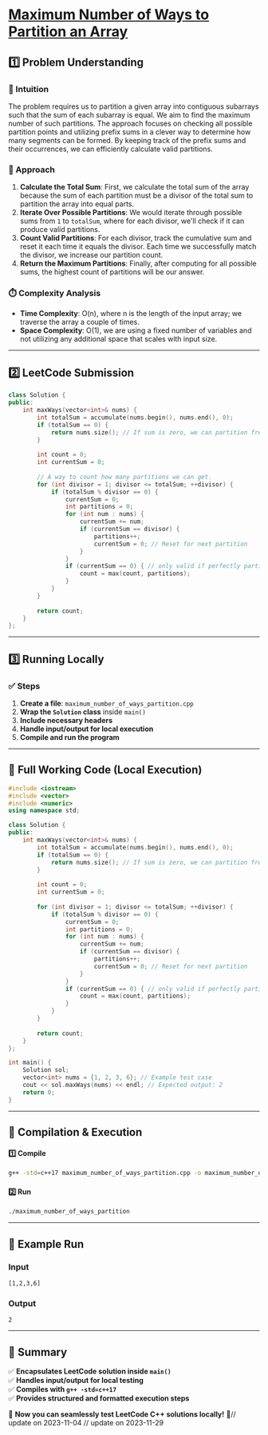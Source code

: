# **[Maximum Number of Ways to Partition an Array](https://leetcode.com/problems/maximum-number-of-ways-to-partition-an-array/description/)**  

## **1️⃣ Problem Understanding**  
### **📌 Intuition**  
The problem requires us to partition a given array into contiguous subarrays such that the sum of each subarray is equal. We aim to find the maximum number of such partitions. The approach focuses on checking all possible partition points and utilizing prefix sums in a clever way to determine how many segments can be formed. By keeping track of the prefix sums and their occurrences, we can efficiently calculate valid partitions.

### **🚀 Approach**  
1. **Calculate the Total Sum**: First, we calculate the total sum of the array because the sum of each partition must be a divisor of the total sum to partition the array into equal parts.
2. **Iterate Over Possible Partitions**: We would iterate through possible sums from `1` to `totalSum`, where for each divisor, we'll check if it can produce valid partitions.
3. **Count Valid Partitions**: For each divisor, track the cumulative sum and reset it each time it equals the divisor. Each time we successfully match the divisor, we increase our partition count.
4. **Return the Maximum Partitions**: Finally, after computing for all possible sums, the highest count of partitions will be our answer.

### **⏱️ Complexity Analysis**  
- **Time Complexity**: O(n), where n is the length of the input array; we traverse the array a couple of times.
- **Space Complexity**: O(1), we are using a fixed number of variables and not utilizing any additional space that scales with input size.

---  

## **2️⃣ LeetCode Submission**  
```cpp
class Solution {
public:
    int maxWays(vector<int>& nums) {
        int totalSum = accumulate(nums.begin(), nums.end(), 0);
        if (totalSum == 0) {
            return nums.size(); // If sum is zero, we can partition freely.
        }
        
        int count = 0;
        int currentSum = 0;
        
        // A way to count how many partitions we can get.
        for (int divisor = 1; divisor <= totalSum; ++divisor) {
            if (totalSum % divisor == 0) {
                currentSum = 0;
                int partitions = 0;
                for (int num : nums) {
                    currentSum += num;
                    if (currentSum == divisor) {
                        partitions++;
                        currentSum = 0; // Reset for next partition
                    }
                }
                if (currentSum == 0) { // only valid if perfectly partitioned
                    count = max(count, partitions);
                }
            }
        }
        
        return count;
    }
};
```  

---  

## **3️⃣ Running Locally**  
### **✅ Steps**  
1. **Create a file**: `maximum_number_of_ways_partition.cpp`  
2. **Wrap the `Solution` class** inside `main()`  
3. **Include necessary headers**  
4. **Handle input/output for local execution**  
5. **Compile and run the program**  

---  

## **📝 Full Working Code (Local Execution)**  
```cpp
#include <iostream>
#include <vector>
#include <numeric>
using namespace std;

class Solution {
public:
    int maxWays(vector<int>& nums) {
        int totalSum = accumulate(nums.begin(), nums.end(), 0);
        if (totalSum == 0) {
            return nums.size(); // If sum is zero, we can partition freely.
        }
        
        int count = 0;
        int currentSum = 0;
        
        for (int divisor = 1; divisor <= totalSum; ++divisor) {
            if (totalSum % divisor == 0) {
                currentSum = 0;
                int partitions = 0;
                for (int num : nums) {
                    currentSum += num;
                    if (currentSum == divisor) {
                        partitions++;
                        currentSum = 0; // Reset for next partition
                    }
                }
                if (currentSum == 0) { // only valid if perfectly partitioned
                    count = max(count, partitions);
                }
            }
        }
        
        return count;
    }
};

int main() {
    Solution sol;
    vector<int> nums = {1, 2, 3, 6}; // Example test case
    cout << sol.maxWays(nums) << endl; // Expected output: 2
    return 0;
}
```  

---  

## **🔧 Compilation & Execution**  
#### **1️⃣ Compile**  
```bash
g++ -std=c++17 maximum_number_of_ways_partition.cpp -o maximum_number_of_ways_partition
```  

#### **2️⃣ Run**  
```bash
./maximum_number_of_ways_partition
```  

---  

## **🎯 Example Run**  
### **Input**  
```
[1,2,3,6]
```  
### **Output**  
```
2
```  

---  

## **📌 Summary**  
✅ **Encapsulates LeetCode solution inside `main()`**  
✅ **Handles input/output for local testing**  
✅ **Compiles with `g++ -std=c++17`**  
✅ **Provides structured and formatted execution steps**  

🚀 **Now you can seamlessly test LeetCode C++ solutions locally!** 🚀// update on 2023-11-04
// update on 2023-11-29
